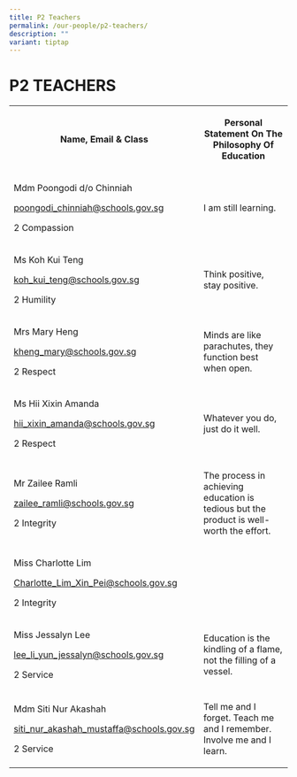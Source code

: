 ```yaml
---
title: P2 Teachers
permalink: /our-people/p2-teachers/
description: ""
variant: tiptap
---
```

<h1><strong>P2 TEACHERS</strong></h1>
<table style="minWidth: 50px">
<colgroup>
<col>
<col>
</colgroup>
<tbody>
<tr>
<th rowspan="1" colspan="1">
<p>Name, Email &amp; Class</p>
</th>
<th rowspan="1" colspan="1">
<p>Personal Statement On The Philosophy Of Education</p>
</th>
</tr>
<tr>
<td rowspan="1" colspan="1">
<p>Mdm Poongodi d/o Chinniah</p>
<p><a href="mailto:poongodi_chinniah@schools.gov.sg" rel="noopener noreferrer nofollow" target="_blank">poongodi_chinniah@schools.gov.sg</a>
</p>
<p>2 Compassion</p>
</td>
<td rowspan="1" colspan="1">
<p>I am still learning.</p>
</td>
</tr>
<tr>
<td rowspan="1" colspan="1">
<p>Ms Koh Kui Teng</p>
<p><a href="mailto:koh_kui_teng@schools.gov.sg" rel="noopener noreferrer nofollow" target="_blank">koh_kui_teng@schools.gov.sg</a>
</p>
<p>2 Humility</p>
</td>
<td rowspan="1" colspan="1">
<p>Think positive, stay positive.</p>
</td>
</tr>
<tr>
<td rowspan="1" colspan="1">
<p>Mrs Mary Heng</p>
<p><a href="mailto:kheng_mary@schools.gov.sg" rel="noopener noreferrer nofollow" target="_blank">kheng_mary@schools.gov.sg</a>
</p>
<p>2 Respect</p>
</td>
<td rowspan="1" colspan="1">
<p>Minds are like parachutes, they function best when open.</p>
</td>
</tr>
<tr>
<td rowspan="1" colspan="1">
<p>Ms Hii Xixin Amanda</p>
<p><a href="mailto:hii_xixin_amanda@schools.gov.sg" rel="noopener noreferrer nofollow" target="_blank">hii_xixin_amanda@schools.gov.sg</a>
</p>
<p>2 Respect</p>
</td>
<td rowspan="1" colspan="1">
<p>Whatever you do, just do it well.</p>
</td>
</tr>
<tr>
<td rowspan="1" colspan="1">
<p>Mr Zailee Ramli</p>
<p><a href="mailto:zailee_ramli@schools.gov.sg" rel="noopener noreferrer nofollow" target="_blank">zailee_ramli@schools.gov.sg</a>
</p>
<p>2 Integrity</p>
</td>
<td rowspan="1" colspan="1">
<p>The process in achieving education is tedious but the product is well-worth
the effort.</p>
</td>
</tr>
<tr>
<td rowspan="1" colspan="1">
<p>Miss Charlotte Lim</p>
<p><a href="mailto:Charlotte_Lim_Xin_Pei@schools.gov.sg" rel="noopener noreferrer nofollow" target="_blank">Charlotte_Lim_Xin_Pei@schools.gov.sg</a>
</p>
<p>2 Integrity</p>
</td>
<td rowspan="1" colspan="1">
<p></p>
</td>
</tr>
<tr>
<td rowspan="1" colspan="1">
<p>Miss Jessalyn Lee</p>
<p><a href="mailto:lee_li_yun_jessalyn@schools.gov.sg" rel="noopener noreferrer nofollow" target="_blank">lee_li_yun_jessalyn@schools.gov.sg</a>
</p>
<p>2 Service</p>
</td>
<td rowspan="1" colspan="1">
<p>Education is the kindling of a flame, not the filling of a vessel.</p>
</td>
</tr>
<tr>
<td rowspan="1" colspan="1">
<p>Mdm Siti Nur Akashah</p>
<p><a href="mailto:siti_nur_akashah_mustaffa@schools.gov.sg" rel="noopener noreferrer nofollow" target="_blank">siti_nur_akashah_mustaffa@schools.gov.sg</a>
</p>
<p>2 Service</p>
</td>
<td rowspan="1" colspan="1">
<p>Tell me and I forget. Teach me and I remember. Involve me and I learn.</p>
</td>
</tr>
</tbody>
</table>
<p></p>